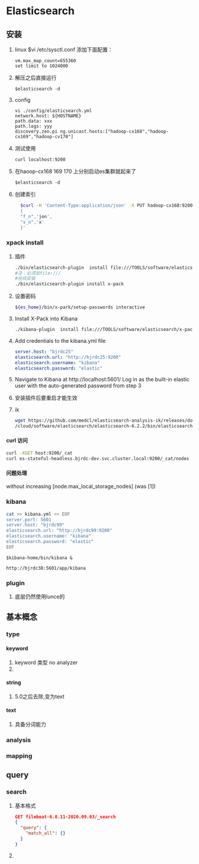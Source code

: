 Elasticsearch
=======
## 安装

1. linux
	$vi /etc/sysctl.conf 
	添加下面配置：
	
	```
	vm.max_map_count=655360
	set limit to 1024000
	```
	
	
	
2. 解压之后直接运行

   ```
   $elasticsearch -d
   ```

     

3. config

   ```
   vi ./config/elasticsearch.yml
   network.host: ${HOSTNAME}
   path.data: xxx
   path.logs: yyy
   discovery.zen.pi	ng.unicast.hosts:["hadoop-cx168","hadoop-cx169","hadoop-cv170"]
   ```

  

4. 测试使用

   ``` 
   curl localhost:9200
   ```

   

5. 在haoop-cx168 169 170 上分别启动es集群就起来了

   ```
   $elasticsearch -d
   ```

     

6. 创建索引

   ```sh
     $curl -H 'Content-Type:application/json' -X PUT hadoop-cx168:9200/blogs/i/1 -d '
     {
     "f_n",'jon',
     "s_n",'x'
     }'
   ```

     


### xpack install

1. 插件

   ```sh
   ./bin/elasticsearch-plugin  install file:///TOOLS/software/elasticsearch/x-pack/x-pack-6.2.2.zip 
   #注：必须加file:///
   #在线安装
   ./bin/elasticsearch-plugin install x-pack 
   ```

2. 设置密码

   ```sh
   ${es_home}/bin/x-park/setup-passwords interactive
   ```

   

3. Install X-Pack into Kibana

     ```sh
     ./kibana-plugin  install file:///TOOLS/software/elasticsearch/x-pack/x-pack-6.2.2.zip
     ```

4. Add credentials to the kibana.yml file

   ```yaml
   server.host: "bjrdc25"
   elasticsearch.url: "http://bjrdc25:9200"
   elasticsearch.username: "kibana"
   elasticsearch.password: "elastic"
   ```

5. Navigate to Kibana at http://localhost:5601/
      Log in as the built-in elastic user with the auto-generated password from step 3

6. 安装插件后要重启才能生效

7. ik

   ```sh
   wget https://github.com/medcl/elasticsearch-analysis-ik/releases/download/v6.4.2/elasticsearch-analysis-ik-6.4.2.zip
   /cloud/software/elasticsearch/elasticsearch-6.2.2/bin/elasticsearch-plugin  install file:///cloud/es-plugin/elasticsearch-analysis-ik-6.4.2.zip
   ```

#### curl 访问

```sh
curl -XGET host:9200/_cat
curl es-stateful-headless.bjrdc-dev.svc.cluster.local:9200/_cat/nodes
```



####  问题处理

without increasing [node.max_local_storage_nodes] (was [1])



### kibana

```sh
cat >> kibana.yml << EOF
server.port: 5601
server.host: "bjrdc99"
elasticsearch.url: "http://bjrdc99:9200"
elasticsearch.username: "kibana"
elasticsearch.password: "elastic"
EOF
```

```
$kibana-home/bin/kibana &
```

```
http://bjrdc38:5601/app/kibana
```




### plugin
1. 底层仍然使用lunce的

## 基本概念

### type
#### keyword
1. keyword 类型
	no analyzer
2. 
#### string
1. 5.0之后去除,变为text
#### text
1. 具备分词能力

### analysis

### mapping

## query

### search

1. 基本格式

   ```json
   GET filebeat-6.8.11-2020.09.03/_search
   {
     "query": {
       "match_all": {}
     }
   }
   ```

2. 